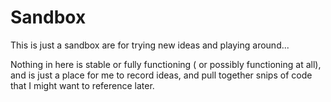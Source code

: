 # Sandbox

This is just a sandbox are for trying new ideas and playing around... 

Nothing in here is stable or fully functioning ( or possibly functioning at all), and is just a place for me to record ideas, and pull together snips of code that I might want to reference later.

